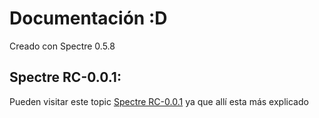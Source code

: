 # Documentación :D

Creado con Spectre 0.5.8

## Spectre RC-0.0.1:
Pueden visitar este topic [Spectre RC-0.0.1](https://www.phpost.net/foro/topic/32329-theme-spectre-v10-rc-001/) ya que allí esta más explicado
